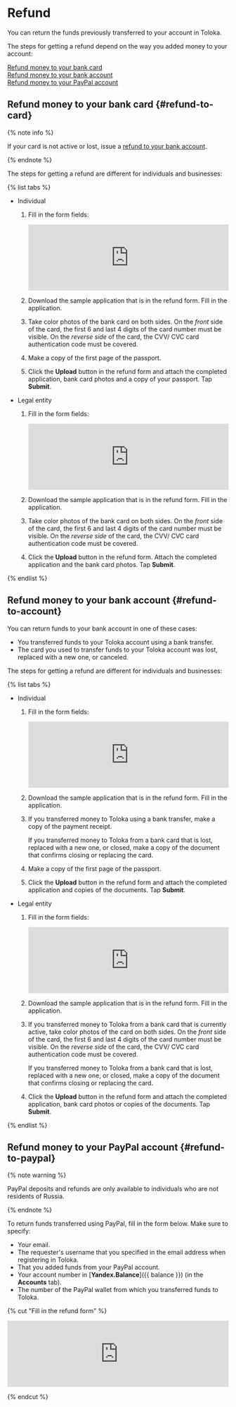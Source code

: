 # Refund

You can return the funds previously transferred to your account in Toloka.

The steps for getting a refund depend on the way you added money to your account:

[Refund money to your bank card](#refund-to-card)  
[Refund money to your bank account](#refund-to-account)  
[Refund money to your PayPal account](#refund-to-paypal)  


## Refund money to your bank card {#refund-to-card}

{% note info %}

If your card is not active or lost, issue a [refund to your bank account](#refund-to-account).

{% endnote %}

The steps for getting a refund are different for individuals and businesses:

{% list tabs %}

- Individual

  1. Fill in the form fields:

	  <iframe width="100%" frameborder="0" src="https://forms.yandex.com/surveys/10015629/?lang=en&iframe=1&service=toloka-ai"></iframe>

  1. Download the sample application that is in the refund form. Fill in the application.

  1. Take color photos of the bank card on both sides. On the _front_ side of the card, the first 6 and last 4 digits of the card number must be visible. On the _reverse side_ of the card, the CVV/ CVC card authentication code must be covered.

  1. Make a copy of the first page of the passport.

  1. Click the **Upload** button in the refund form and attach the completed application, bank card photos and a copy of your passport. Tap **Submit**.

- Legal entity

  1. Fill in the form fields:

	  <iframe width="100%" frameborder="0" src="https://forms.yandex.com/surveys/10015629/?lang=en&iframe=1&service=toloka-ai"></iframe>

  1. Download the sample application that is in the refund form. Fill in the application.

  1. Take color photos of the bank card on both sides. On the _front_ side of the card, the first 6 and last 4 digits of the card number must be visible. On the _reverse side_ of the card, the CVV/ CVC card authentication code must be covered.

  1. Click the **Upload** button in the refund form. Attach the completed application and the bank card photos. Tap **Submit**.

{% endlist %}

## Refund money to your bank account {#refund-to-account}

You can return funds to your bank account in one of these cases:
- You transferred funds to your Toloka account using a bank transfer.
- The card you used to transfer funds to your Toloka account was lost, replaced with a new one, or canceled.

The steps for getting a refund are different for individuals and businesses:

{% list tabs %}

- Individual

   1. Fill in the form fields:

	   <iframe width="100%" frameborder="0" src="https://forms.yandex.com/surveys/10015629/?lang=en&iframe=1&service=toloka-ai"></iframe>

   1. Download the sample application that is in the refund form. Fill in the application.

   1. If you transferred money to Toloka using a bank transfer, make a copy of the payment receipt.

	   If you transferred money to Toloka from a bank card that is lost, replaced with a new one, or closed, make a copy of the document that confirms closing or replacing the card.

   1. Make a copy of the first page of the passport.

   1. Click the **Upload** button in the refund form and attach the completed application and copies of the documents. Tap **Submit**.

- Legal entity

  1. Fill in the form fields:

	  <iframe width="100%" frameborder="0" src="https://forms.yandex.com/surveys/10015629/?lang=en&iframe=1&service=toloka-ai"></iframe>

  1. Download the sample application that is in the refund form. Fill in the application.

  1. If you transferred money to Toloka from a bank card that is currently active, take color photos of the card on both sides. On the _front_ side of the card, the first 6 and last 4 digits of the card number must be visible. On the _reverse side_ of the card, the CVV/ CVC card authentication code must be covered.

	  If you transferred money to Toloka from a bank card that is lost, replaced with a new one, or closed, make a copy of the document that confirms closing or replacing the card.

  1. Click the **Upload** button in the refund form and attach the completed application, bank card photos or copies of the documents. Tap **Submit**.

{% endlist %}

## Refund money to your PayPal account {#refund-to-paypal}

{% note warning %}

PayPal deposits and refunds are only available to individuals who are not residents of Russia.

{% endnote %}


To return funds transferred using PayPal, fill in the form below. Make sure to specify:

- Your email.
- The requester's username that you specified in the email address when registering in Toloka.
- That you added funds from your PayPal account.
- Your account number in [**Yandex.Balance**]({{ balance }}) (in the **Accounts** tab).
- The number of the PayPal wallet from which you transferred funds to Toloka.

{% cut "Fill in the refund form" %}

<iframe width="100%" frameborder="0" src="https://forms.yandex.com/surveys/10015629/?lang=en&iframe=1&service=toloka-ai"></iframe>

{% endcut %}
